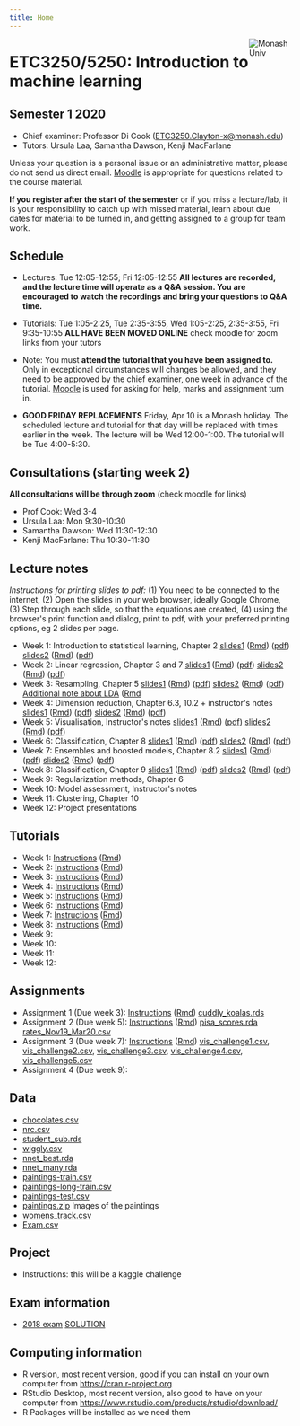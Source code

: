 ```yaml
---
title: Home
---
```


[<img src="img/M.png" style="max-width:15%;min-width:40px;float:right;" alt="Monash Univ" />](https://monash.edu)

# ETC3250/5250: Introduction to machine learning

## Semester 1 2020

- Chief examiner: Professor Di Cook (ETC3250.Clayton-x@monash.edu)
- Tutors: Ursula Laa, Samantha Dawson, Kenji MacFarlane

Unless your question is a personal issue or an administrative matter, please do not send us direct email. [Moodle](https://lms.monash.edu/course/view.php?id=63422) is appropriate for questions related to the course material.

**If you register after the start of the semester** or if you miss a lecture/lab, it is your responsibility to catch up with missed material, learn about due dates for material to be turned in, and getting assigned to a group for team work. 

## Schedule

- Lectures: Tue 12:05-12:55; Fri 12:05-12:55 **All lectures are recorded, and the lecture time will operate as a Q&A session. You are encouraged to watch the recordings and bring your questions to Q&A time.**

- Tutorials: Tue 1:05-2:25, Tue 2:35-3:55, Wed 1:05-2:25, 2:35-3:55, Fri 9:35-10:55 **ALL HAVE BEEN MOVED ONLINE** check moodle for zoom links  from your tutors
- Note: You must **attend the tutorial that you have been assigned to.** Only in exceptional circumstances will changes be allowed, and they need to be approved by the chief examiner, one week in advance of the tutorial. [Moodle](https://lms.monash.edu/course/view.php?id=49079) is used for asking for help, marks and assignment turn in. 

- **GOOD FRIDAY REPLACEMENTS** Friday, Apr 10 is a Monash holiday. The
  scheduled lecture and tutorial for that day will be replaced with
  times earlier in the week. The lecture will be Wed 12:00-1:00. The tutorial will be Tue 4:00-5:30.

## Consultations (starting week 2)

**All consultations will be through zoom** (check moodle for  links)

- Prof Cook: Wed 3-4 
- Ursula Laa: Mon 9:30-10:30 
- Samantha Dawson: Wed 11:30-12:30 
- Kenji MacFarlane: Thu 10:30-11:30 

## Lecture notes

*Instructions for printing slides to pdf:* (1) You need to be connected to the internet, (2) Open the slides in your web browser, ideally Google Chrome, (3) Step through each slide, so that the equations are created, (4) using the browser's print function and dialog, print to pdf, with your preferred printing options, eg 2 slides per page.

- Week 1: Introduction to statistical learning, Chapter 2 [slides1](http://iml.numbat.space/lectures/week1/introduction.html) ([Rmd](http://iml.numbat.space/lectures/week1/introduction.Rmd)) ([pdf](http://iml.numbat.space/lectures/week1/introduction.pdf)) [slides2](http://iml.numbat.space/lectures/week1/statlearn.html) ([Rmd](http://iml.numbat.space/lectures/week1/statlearn.Rmd))
([pdf](http://iml.numbat.space/lectures/week1/statlearn.pdf))
- Week 2: Linear regression, Chapter 3 and 7 
[slides1](http://iml.numbat.space/lectures/week2/linear-regression.html) ([Rmd](http://iml.numbat.space/lectures/week2/linear-regression.Rmd)) ([pdf](http://iml.numbat.space/lectures/week2/linear-regression.pdf)) [slides2](http://iml.numbat.space/lectures/week2/flexible-regression.html) ([Rmd](http://iml.numbat.space/lectures/week2/flexible-regression.Rmd))
([pdf](http://iml.numbat.space/lectures/week2/flexible-regression.pdf))
- Week 3: Resampling, Chapter 5 [slides1](http://iml.numbat.space/lectures/week3/categorical_response_regression.html) ([Rmd](http://iml.numbat.space/lectures/week3/categorical_response_regression.Rmd)) ([pdf](http://iml.numbat.space/lectures/week3/categorical_response_regression.pdf)) [slides2](http://iml.numbat.space/lectures/week3/resampling.html) ([Rmd](http://iml.numbat.space/lectures/week3/resampling.Rmd))
([pdf](http://iml.numbat.space/lectures/week3/resampling.pdf))
[Additional note about LDA](http://iml.numbat.space/lectures/week3/lda.pdf) ([Rmd](http://iml.numbat.space/lectures/week3/lda.Rmd)
- Week 4: Dimension reduction, Chapter 6.3, 10.2 + instructor's notes
[slides1](http://iml.numbat.space/lectures/week4/dimension_reduction.html) ([Rmd](http://iml.numbat.space/lectures/week4/dimension_reduction.Rmd)) ([pdf](http://iml.numbat.space/lectures/week4/dimension_reduction.pdf)) [slides2](http://iml.numbat.space/lectures/week4/dimension_reduction_more.html) ([Rmd](http://iml.numbat.space/lectures/week4/dimension_reduction_more.Rmd))
([pdf](http://iml.numbat.space/lectures/week4/dimension_reduction_more.pdf))
- Week 5: Visualisation, Instructor's notes [slides1](http://iml.numbat.space/lectures/week5/visualisation.html) ([Rmd](http://iml.numbat.space/lectures/week5/visualisation.Rmd)) ([pdf](http://iml.numbat.space/lectures/week5/visualisation.pdf)) [slides2](http://iml.numbat.space/lectures/week5/visualisation2.html) ([Rmd](http://iml.numbat.space/lectures/week5/visualisation2.Rmd))
([pdf](http://iml.numbat.space/lectures/week5/visualisation2.pdf))
- Week 6: Classification,  Chapter 8
[slides1](http://iml.numbat.space/lectures/week6/classification_trees.html) ([Rmd](http://iml.numbat.space/lectures/week6/classification_trees.Rmd)) ([pdf](http://iml.numbat.space/lectures/week6/classification_trees.pdf)) [slides2](http://iml.numbat.space/lectures/week6/regression_trees.html) ([Rmd](http://iml.numbat.space/lectures/week6/regression_trees.Rmd))
([pdf](http://iml.numbat.space/lectures/week6/regression_trees.pdf))
- Week 7: Ensembles and boosted models, Chapter 8.2
[slides1](http://iml.numbat.space/lectures/week7/classification_forests.html) ([Rmd](http://iml.numbat.space/lectures/week7/classification_forests.Rmd)) ([pdf](http://iml.numbat.space/lectures/week7/classification_forests.pdf)) [slides2](http://iml.numbat.space/lectures/week7/classification_svm.html) ([Rmd](http://iml.numbat.space/lectures/week7/classification_svm.Rmd))
([pdf](http://iml.numbat.space/lectures/week7/classification_svm.pdf))
- Week 8: Classification, Chapter 9 [slides1](http://iml.numbat.space/lectures/week8/classification_nn1.html) ([Rmd](http://iml.numbat.space/lectures/week8/classification_nn1.Rmd)) ([pdf](http://iml.numbat.space/lectures/week8/classification_nn1.pdf)) [slides2](http://iml.numbat.space/lectures/week8/classification_nn2.html) ([Rmd](http://iml.numbat.space/lectures/week8/classification_nn2.Rmd))
([pdf](http://iml.numbat.space/lectures/week8/classification_nn2.pdf))
- Week 9: Regularization methods, Chapter 6 
- Week 10: Model assessment, Instructor's notes
- Week 11: Clustering, Chapter 10
- Week 12: Project presentations

<!--
https://www.monash.edu/policy-bank/academic/education/learning-and-teaching
-->

## Tutorials

- Week 1: [Instructions](https://iml.numbat.space/labs/lab1.html) ([Rmd](https://iml.numbat.space/labs/lab1.Rmd))
- Week 2: [Instructions](https://iml.numbat.space/labs/lab2.html) ([Rmd](https://iml.numbat.space/labs/lab2.Rmd))
- Week 3: [Instructions](https://iml.numbat.space/labs/lab3.html) ([Rmd](https://iml.numbat.space/labs/lab3.Rmd))
- Week 4: [Instructions](https://iml.numbat.space/labs/lab4.html) ([Rmd](https://iml.numbat.space/labs/lab4.Rmd))
- Week 5:  [Instructions](https://iml.numbat.space/labs/lab5.html) ([Rmd](https://iml.numbat.space/labs/lab5.Rmd))
- Week 6: [Instructions](https://iml.numbat.space/labs/lab6.html) ([Rmd](https://iml.numbat.space/labs/lab6.Rmd))
- Week 7:  [Instructions](https://iml.numbat.space/labs/lab7.html) ([Rmd](https://iml.numbat.space/labs/lab7.Rmd))
- Week 8:  [Instructions](https://iml.numbat.space/labs/lab8.html) ([Rmd](https://iml.numbat.space/labs/lab8.Rmd))
- Week 9: 
- Week 10: 
- Week 11:  
- Week 12: 

## Assignments

- Assignment 1 (Due week 3): [Instructions](assignments/assignment1.html) ([Rmd](assignments/assignment1.Rmd)) [cuddly_koalas.rds](assignments/data/cuddly_koalas.rds)
- Assignment 2 (Due week 5): [Instructions](assignments/assignment2.html)  ([Rmd](assignments/assignment2.Rmd)) [pisa_scores.rda](assignments/data/pisa_scores.rda) [rates_Nov19_Mar20.csv](assignments/data/rates_Nov19_Mar20.csv)
- Assignment 3 (Due week 7): [Instructions](assignments/assignment3.html)  ([Rmd](assignments/assignment3.Rmd)) [vis_challenge1.csv](assignments/data/vis_challenge1.csv), [vis_challenge2.csv](assignments/data/vis_challenge2.csv), [vis_challenge3.csv](assignments/data/vis_challenge3.csv), [vis_challenge4.csv](assignments/data/vis_challenge4.csv),
[vis_challenge5.csv](assignments/data/vis_challenge5.csv)
- Assignment 4 (Due week 9):

## Data

- [chocolates.csv](data/chocolates.csv)
- [nrc.csv](data/nrc.csv)
- [student_sub.rds](data/student_sub.rds)
- [wiggly.csv](data/wiggly.csv)
- [nnet_best.rda](data/nnet_best.rda)
- [nnet_many.rda](data/nnet_many.rda)
- [paintings-train.csv](labs/data/paintings-train.csv)
- [paintings-long-train.csv](labs/data/paintings-long-train.csv)
- [paintings-test.csv](labs/data/paintings-test.csv)
- [paintings.zip](data/paintings.zip) Images of the paintings
- [womens_track.csv](data/womens_track.csv)
- [Exam.csv](lectures/week6/data/Exam.csv)

## Project

- Instructions: this will be a kaggle challenge

## Exam information

- [2018 exam](exam/practice_exam_2018.pdf) [SOLUTION](exam/practice_exam_solution_2018.pdf)


## Computing information

- R version, most recent version, good if you can install on your own computer from https://cran.r-project.org
- RStudio Desktop, most recent version, also good to have on your computer from https://www.rstudio.com/products/rstudio/download/
- R Packages will be installed as we need them
